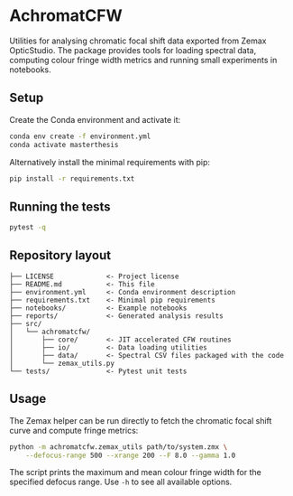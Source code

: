 # AchromatCFW

Utilities for analysing chromatic focal shift data exported from Zemax OpticStudio. The package
provides tools for loading spectral data, computing colour fringe width metrics and running small
experiments in notebooks.

## Setup

Create the Conda environment and activate it:

```bash
conda env create -f environment.yml
conda activate masterthesis
```

Alternatively install the minimal requirements with pip:

```bash
pip install -r requirements.txt
```

## Running the tests

```bash
pytest -q
```

## Repository layout

```
├── LICENSE             <- Project license
├── README.md           <- This file
├── environment.yml     <- Conda environment description
├── requirements.txt    <- Minimal pip requirements
├── notebooks/          <- Example notebooks
├── reports/            <- Generated analysis results
├── src/
│   └── achromatcfw/
│       ├── core/       <- JIT accelerated CFW routines
│       ├── io/         <- Data loading utilities
│       ├── data/       <- Spectral CSV files packaged with the code
│       └── zemax_utils.py
└── tests/              <- Pytest unit tests
```

## Usage

The Zemax helper can be run directly to fetch the chromatic focal shift curve and
compute fringe metrics:

```bash
python -m achromatcfw.zemax_utils path/to/system.zmx \
    --defocus-range 500 --xrange 200 --F 8.0 --gamma 1.0
```

The script prints the maximum and mean colour fringe width for the specified
defocus range. Use `-h` to see all available options.
